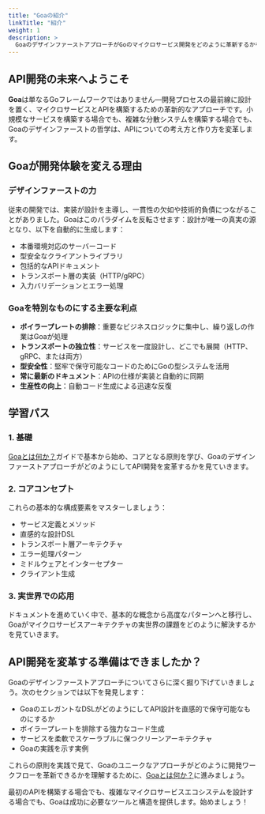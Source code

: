 ```yaml
---
title: "Goaの紹介"
linkTitle: "紹介"
weight: 1
description: >
  GoaのデザインファーストアプローチがGoのマイクロサービス開発をどのように革新するかを発見する
---
```


## API開発の未来へようこそ

**Goa**は単なるGoフレームワークではありません—開発プロセスの最前線に設計を置く、マイクロサービスとAPIを構築するための革新的なアプローチです。小規模なサービスを構築する場合でも、複雑な分散システムを構築する場合でも、Goaのデザインファーストの哲学は、APIについての考え方と作り方を変革します。

## Goaが開発体験を変える理由

### デザインファーストの力
従来の開発では、実装が設計を主導し、一貫性の欠如や技術的負債につながることがありました。Goaはこのパラダイムを反転させます：設計が唯一の真実の源となり、以下を自動的に生成します：

* 本番環境対応のサーバーコード
* 型安全なクライアントライブラリ
* 包括的なAPIドキュメント
* トランスポート層の実装（HTTP/gRPC）
* 入力バリデーションとエラー処理

### Goaを特別なものにする主要な利点

* **ボイラープレートの排除**：重要なビジネスロジックに集中し、繰り返しの作業はGoaが処理
* **トランスポートの独立性**：サービスを一度設計し、どこでも展開（HTTP、gRPC、または両方）
* **型安全性**：堅牢で保守可能なコードのためにGoの型システムを活用
* **常に最新のドキュメント**：APIの仕様が実装と自動的に同期
* **生産性の向上**：自動コード生成による迅速な反復

## 学習パス

### 1. 基礎
[Goaとは何か？](./1-what-is-goa/)ガイドで基本から始め、コアとなる原則を学び、GoaのデザインファーストアプローチがどのようにしてAPI開発を変革するかを見ていきます。

### 2. コアコンセプト
これらの基本的な構成要素をマスターしましょう：

* サービス定義とメソッド
* 直感的な設計DSL
* トランスポート層アーキテクチャ
* エラー処理パターン
* ミドルウェアとインターセプター
* クライアント生成

### 3. 実世界での応用
ドキュメントを進めていく中で、基本的な概念から高度なパターンへと移行し、Goaがマイクロサービスアーキテクチャの実世界の課題をどのように解決するかを見ていきます。

## API開発を変革する準備はできましたか？

Goaのデザインファーストアプローチについてさらに深く掘り下げていきましょう。次のセクションでは以下を発見します：
- GoaのエレガントなDSLがどのようにしてAPI設計を直感的で保守可能なものにするか
- ボイラープレートを排除する強力なコード生成
- サービスを柔軟でスケーラブルに保つクリーンアーキテクチャ
- Goaの実践を示す実例

これらの原則を実践で見て、Goaのユニークなアプローチがどのように開発ワークフローを革新できるかを理解するために、[Goaとは何か？](./1-what-is-goa/)に進みましょう。

最初のAPIを構築する場合でも、複雑なマイクロサービスエコシステムを設計する場合でも、Goaは成功に必要なツールと構造を提供します。始めましょう！ 